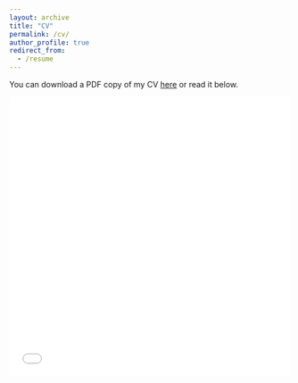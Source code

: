 ```yaml
---
layout: archive
title: "CV"
permalink: /cv/
author_profile: true
redirect_from:
  - /resume
---
```


You can download a PDF copy of my CV [here](/files/pdf/CV.pdf) or read it below.

<iframe src="/files/pdf/CV.pdf" width="100%" height="500" frameborder="no" border="0" marginwidth="0" marginheight="0"></iframe>